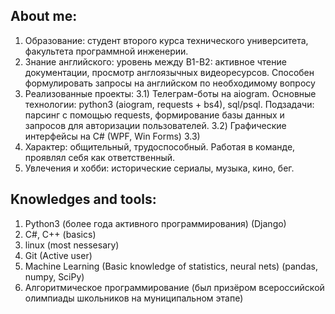 ## About me:
1) Образование: студент второго курса технического университета, факультета программной инженерии.
2) Знание английского: уровень между B1-B2: активное чтение документации, просмотр англоязычных видеоресурсов. Способен формулировать запросы на английском по необходимому вопросу
3) Реализованные проекты:
  3.1) Телеграм-боты на aiogram. Основные технологии: python3 (aiogram, requests + bs4), sql/psql. Подзадачи: парсинг с помощью requests, формирование базы данных и запросов для авторизации пользователей.
  3.2) Графические интерфейсы на C# (WPF, Win Forms)
  3.3) 
4) Характер: общительный, трудоспособный. Работая в команде, проявлял себя как ответственный.
5) Увлечения и хобби: исторические сериалы, музыка, кино, бег.

## Knowledges and tools:
1) Python3 (более года активного программирования) (Django)
2) C#, C++ (basics)
3) linux (most nessesary)
4) Git (Active user)
5) Machine Learning (Basic knowledge of statistics, neural nets) (pandas, numpy, SciPy)
6) Алгоритмическое программирование (был призёром всероссийской олимпиады школьников на муниципальном этапе)

